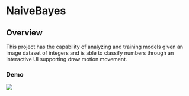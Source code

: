 # NaiveBayes
## Overview

This project has the capability of analyzing and training models given an image dataset of integers and is able to classify numbers through an interactive UI supporting draw motion movement.

### Demo

![](mnist.gif)
